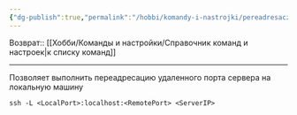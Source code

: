 ```yaml
---
{"dg-publish":true,"permalink":"/hobbi/komandy-i-nastrojki/pereadresacziya-portov-cherez-ssh/"}
---
```


Возврат:: [[Хобби/Команды и настройки/Справочник команд и настроек\|к списку команд]]

---
Позволяет выполнить переадресацию удаленного порта сервера на локальную машину

```shell
ssh -L <LocalPort>:localhost:<RemotePort> <ServerIP>
```
